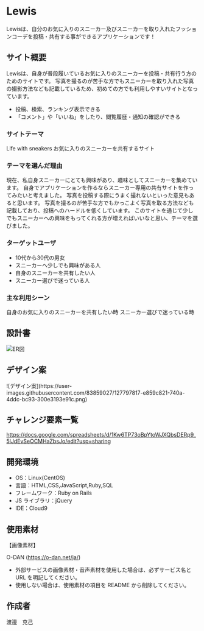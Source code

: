 # Lewis

Lewisは、自分のお気に入りのスニーカー及びスニーカーを取り入れたフッションコーデを投稿・共有する事ができるアプリケーションです！

## サイト概要

Lewisは、自身が普段履いているお気に入りのスニーカーを投稿・共有行う方のためのサイトです。
写真を撮るのが苦手な方でもスニーカーを取り入れた写真の撮影方法なども記載しているため、初めての方でも利用しやすいサイトとなっています。
- 投稿、検索、ランキング表示できる
- 「コメント」や「いいね」をしたり、閲覧履歴・通知の確認ができる

### サイトテーマ

Life with sneakers
お気に入りのスニーカーを共有するサイト

### テーマを選んだ理由

現在、私自身スニーカーにとても興味があり、趣味としてスニーカーを集めています。
自身でアプリケーションを作るならスニーカー専用の共有サイトを作ってみたいと考えました。
写真を投稿する際にうまく撮れないといった意見もあると思います。
写真を撮るのが苦手な方でもかっこよく写真を取る方法なども記載しており、投稿へのハードルを低くしています。
このサイトを通じて少しでもスニーカーへの興味をもってくれる方が増えればいいなと思い、テーマを選びました。


### ターゲットユーザ

- 10代から30代の男女
- スニーカーへ少しでも興味がある人
- 自身のスニーカーを共有したい人
- スニーカー選びで迷っている人


### 主な利用シーン

自身のお気に入りのスニーカーを共有したい時
スニーカー選びで迷っている時


## 設計書

![ER図](https://user-images.githubusercontent.com/83859027/127767887-2389c1f8-25b3-4784-9e1c-39b5c1d1f624.png)

## デザイン案
<p>![デザイン案](https://user-images.githubusercontent.com/83859027/127797817-e859c821-740a-4ddc-bc93-300e3193e91c.png)</p>


## チャレンジ要素一覧

<https://docs.google.com/spreadsheets/d/1Kw6TP73oBpYtoWJXQbsDERp9_5lJdEvSeOCMHaZbsJo/edit?usp=sharing>

## 開発環境

- OS：Linux(CentOS)
- 言語：HTML,CSS,JavaScript,Ruby,SQL
- フレームワーク：Ruby on Rails
- JS ライブラリ：jQuery
- IDE：Cloud9

## 使用素材

【画像素材】

O-DAN (https://o-dan.net/ja/)

- 外部サービスの画像素材・音声素材を使用した場合は、必ずサービス名と URL を明記してください。
- 使用しない場合は、使用素材の項目を README から削除してください。

## 作成者

渡邊　克己
